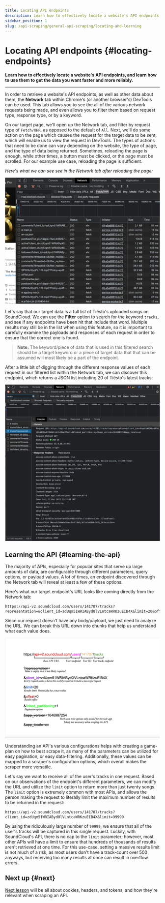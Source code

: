 ```yaml
---
title: Locating API endpoints
description: Learn how to effectively locate a website's API endpoints, and learn how to use them to get the data you want faster and more reliably.
sidebar_position: 1
slug: /api-scraping/general-api-scraping/locating-and-learning
---
```


# Locating API endpoints {#locating-endpoints}

**Learn how to effectively locate a website's API endpoints, and learn how to use them to get the data you want faster and more reliably.**

---

In order to retrieve a website's API endpoints, as well as other data about them, the **Network** tab within Chrome's (or another browser's) DevTools can be used. This tab allows you to see the all of the various network requests being made, and even allows you to filter them based on request type, response type, or by a keyword.

On our target page, we'll open up the Network tab, and filter by request type of `Fetch/XHR`, as opposed to the default of `All`. Next, we'll do some action on the page which causes the request for the target data to be sent, which will enable us to view the request in DevTools. The types of actions that need to be done can vary depending on the website, the type of page, and the type of data being returned. Sometimes, reloading the page is enough, while other times, a button must be clicked, or the page must be scrolled. For our example use case, reloading the page is sufficient.

_Here's what we can see see in the Network tab after reloading the page:_

![Network tab results after completing an action on the page which results in the API being called](./images/results-in-network-tab.webp)

Let's say that our target data is a full list of Tiësto's uploaded songs on SoundCloud. We can use the **Filter** option to search for the keyword `tracks`, and see if any endpoints have been hit that include that word. Multiple results may still be in the list when using this feature, so it is important to carefully examine the payloads and responses of each request in order to ensure that the correct one is found.

> **Note:** The keyword/piece of data that is used in this filtered search should be a target keyword or a piece of target data that that can be assumed will most likely be a part of the endpoint.

After a little bit of digging through the different response values of each request in our filtered list within the Network tab, we can discover this endpoint, which returns a JSON list including 20 of Tiësto's latest tracks:

![Endpoint found in the Network tab](./images/endpoint-found.webp)

## Learning the API {#learning-the-api}

The majority of APIs, especially for popular sites that serve up large amounts of data, are configurable through different parameters, query options, or payload values. A lot of times, an endpoint discovered through the Network tab will reveal at least a few of these options.

Here's what our target endpoint's URL looks like coming directly from the Network tab:

```text
https://api-v2.soundcloud.com/users/141707/tracks?representation=&client_id=zdUqm51WRIAByd0lVLntcaWRKzuEIB4X&limit=20&offset=0&linked_partitioning=1&app_version=1646987254&app_locale=en
```

Since our request doesn't have any body/payload, we just need to analyze the URL. We can break this URL down into chunks that help us understand what each value does.

![Breaking down the request url into understandable chunks](./images/analyzing-the-url.webp)

Understanding an API's various configurations helps with creating a game-plan on how to best scrape it, as many of the parameters can be utilized for easy pagination, or easy data-filtering. Additionally, these values can be mapped to a scraper's configuration options, which overall makes the scraper more versatile.

Let's say we want to receive all of the user's tracks in one request. Based on our observations of the endpoint's different parameters, we can modify the URL and utilize the `limit` option to return more than just twenty songs. The `limit` option is extremely common with most APIs, and allows the person making the request to literally limit the maximum number of results to be returned in the request:

```text
https://api-v2.soundcloud.com/users/141707/tracks?client_id=zdUqm51WRIAByd0lVLntcaWRKzuEIB4X&limit=99999
```

By using the ridiculously large number of `99999`, we ensure that all of the user's tracks will be captured in this single request. Luckily, with SoundCloud's API, there is no cap to the `limit` parameter; however, most other APIs will have a limit to ensure that hundreds of thousands of results aren't retrieved at one time. For this use-case, setting a massive results limit is not much of a risk, as most users don't have a track-count over 500 anyways, but receiving too many results at once can result in overflow errors.

## Next up {#next}

[Next lesson](./cookies_headers_tokens.md) will be all about cookies, headers, and tokens, and how they're relevant when scraping an API.
